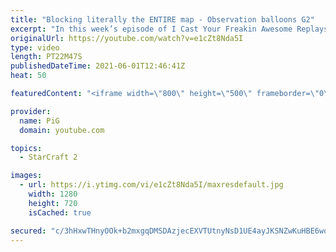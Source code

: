 ```yaml
---
title: "Blocking literally the ENTIRE map - Observation balloons G2"
excerpt: "In this week’s episode of I Cast Your Freakin Awesome Replays (ICYFAR) players sent in their replays where they brought as many useless units or buildings to each fight as possible. Let the upper classes observe the peasants bleed for them!  CURRENT ICYFAR CHALLENGE: \"Binary Impersonation - Do your best"
originalUrl: https://youtube.com/watch?v=e1cZt8Nda5I
type: video
length: PT22M47S
publishedDateTime: 2021-06-01T12:46:41Z
heat: 50

featuredContent: "<iframe width=\"800\" height=\"500\" frameborder=\"0\" src=\"https://www.youtube.com/embed/e1cZt8Nda5I\" allow=\"accelerometer; autoplay; encrypted-media; gyroscope; picture-in-picture\" allowfullscreen></iframe>"

provider:
  name: PiG
  domain: youtube.com

topics:
  - StarCraft 2

images:
  - url: https://i.ytimg.com/vi/e1cZt8Nda5I/maxresdefault.jpg
    width: 1280
    height: 720
    isCached: true

secured: "c/3hHxwTHnyOOk+b2mxgqDMSDAzjecEXVTUtnyNsD1UE4ayJKSNZwKuHBE6wqjL9U/MtPnQmYAv4FCnE5NNDogxU+ETfIqBaW9/wPMx1YQ0qXZpyoPMhz3ZPj0Xtersq81aagrmdfqGNVDjqXLAxddcf9S7jKdw6bW1Nb1HP7JepablKU9veSbMPkNABsfGecWoTTcfjCWwkrhWe3yM5bljHJ3daF74qyS1OQ/2+IexTf1iQt37NNL+yHVLk0eGYgh4qVIdt7LzPs0sNUYg0dLAkopplZ7onJPDDHZyTcb6Od56tWXuRPGwg/dmv5UwF33YGx4VjawGZ9AqkqVD22GZcwbX1P3M3RvzabE31EtoctuL87jyq3mCZ7OnBqgxGlB6idc8/+ag3vtOpYk3CVlUheLa0TBRcl2F5u16pvTs=;MAUmFukKbLvXblhoi8w52Q=="
---
```


